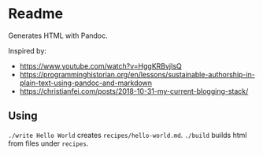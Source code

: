 # Readme

Generates HTML with Pandoc.

Inspired by:

* https://www.youtube.com/watch?v=HggKRBvjIsQ
* https://programminghistorian.org/en/lessons/sustainable-authorship-in-plain-text-using-pandoc-and-markdown
* https://christianfei.com/posts/2018-10-31-my-current-blogging-stack/

## Using

`./write Hello World` creates `recipes/hello-world.md`.
`./build` builds html from files under `recipes`.
